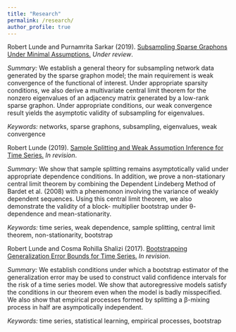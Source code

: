 ```yaml
---
title: "Research"
permalink: /research/
author_profile: true
---
```

Robert Lunde and Purnamrita Sarkar (2019). [Subsampling Sparse Graphons Under Minimal Assumptions.](https://arxiv.org/pdf/1907.12528.pdf) <i>Under review</i>.    

<i>Summary:</i> We establish a general theory for subsampling network data generated by the sparse
graphon model; the main requirement is weak convergence of the functional of interest. Under appropriate
sparsity conditions, we also derive a multivariate central limit theorem for the nonzero eigenvalues of an
adjacency matrix generated by a low-rank sparse graphon.  Under appropriate conditions, our weak convergence
result yields the asymptotic validity of subsampling for eigenvalues.    

<i>Keywords:</i> networks, sparse graphons, subsampling, eigenvalues, weak convergence  

Robert Lunde (2019). [Sample Splitting and Weak Assumption Inference for Time Series.](https://arxiv.org/pdf/1902.07425.pdf)  <i>In revision</i>.  

<i>Summary:</i> We show that sample splitting remains asymptotically valid under
appropriate dependence conditions.  In addition, we prove a non-stationary central limit theorem by
combining the Dependent Lindeberg Method of Bardet et al. (2008) with a phenemonon involving the variance of
weakly dependent sequences.  Using this central limit theorem, we also demonstrate the validity of a block-
multiplier bootstrap under &theta;-dependence and mean-stationarity.   

<i>Keywords:</i> time series, weak dependence, sample splitting, central limit theorem, non-stationarity, bootstrap

Robert Lunde and Cosma Rohilla Shalizi (2017). [Bootstrapping Generalization Error Bounds for Time Series.](https://arxiv.org/pdf/1711.02834.pdf)  <i>In revision</i>.

<i>Summary:</i> We establish conditions under which a bootstrap estimator of the generalization error may be
used to construct valid confidence intervals for the risk of a time series model.  We show that autoregressive
models satisfy the conditions in our theorem even when the model is badly misspecified.  We also show that
empirical processes formed by splitting a &beta;-mixing process in half are asympotically independent.  

<i>Keywords:</i> time series, statistical learning, empirical processes, bootstrap



